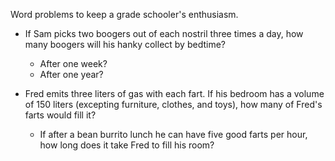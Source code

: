 Word problems to keep a grade schooler's enthusiasm.

* If Sam picks two boogers out of each nostril three times a day, how many boogers will his hanky collect by bedtime?
  * After one week?
  * After one year?
  
* Fred emits three liters of gas with each fart. If his bedroom has a volume of 150 liters (excepting furniture, clothes, and toys), how many of Fred's farts would fill it?
  * If after a bean burrito lunch he can have five good farts per hour, how long does it take Fred to fill his room?
  
